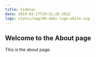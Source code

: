 ```yaml
---
title: Sidenav
date: 2019-03-17T19:31:20.591Z
logo: static/img/00-abbs-logo-white.svg
---
```


## Welcome to the About page

This is the about page.
